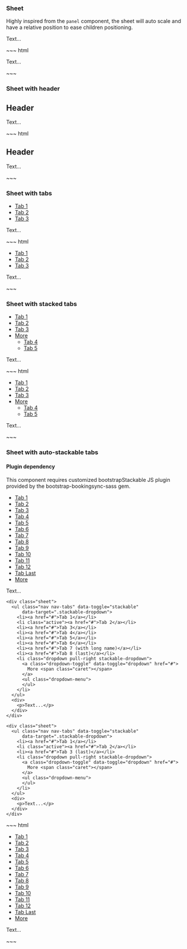 <div class="example">
  <div class="sheet-header">
    <h3 id="sheet">Sheet</h3>
  </div>
  <p>Highly inspired from the <code>panel</code> component, the sheet will auto scale and have a relative position to ease children positioning.</p>
  <div class="bs-example bs-sheet" data-example-id="sheet">
    <div class="sheet">
      <p>Text...</p>
    </div>
  </div>
</div>
~~~ html
<div class="sheet">
  <p>Text...</p>
</div>
~~~

<div class="example">
  <div class="sheet-header">
    <h3 id="sheet-with-header">Sheet with header</h3>
  </div>
  <div class="bs-example bs-sheet-with-header"
       data-example-id="sheet-with-header">
    <div class="sheet">
      <div class="sheet-header">
        <h2>Header</h2>
      </div>
      <p>Text...</p>
    </div>
  </div>
</div>
~~~ html
<div class="sheet">
  <div class="sheet-header">
    <h2>Header</h2>
  </div>
  <p>Text...</p>
</div>
~~~

<div class="example">
  <div class="sheet-header">
    <h3 id="sheet-with-tabs">Sheet with tabs</h3>
  </div>
  <div class="bs-example bs-sheet" data-example-id="sheet-with-tabs">
    <div class="sheet">
      <ul class="nav nav-tabs">
        <li class="active"><a href="#">Tab 1</a></li>
        <li><a href="#">Tab 2</a></li>
        <li><a href="#">Tab 3</a></li>
      </ul>
      <div>
        <p>Text...</p>
      </div>
    </div>
  </div>
</div>
~~~ html
<div class="sheet">
  <ul class="nav nav-tabs">
    <li class="active"><a href="#">Tab 1</a></li>
    <li><a href="#">Tab 2</a></li>
    <li><a href="#">Tab 3</a></li>
  </ul>
  <div>
    <p>Text...</p>
  </div>
</div>
~~~

<div class="example">
  <div class="sheet-header">
    <h3 id="sheet-with-stacked-tabs">Sheet with stacked tabs</h3>
  </div>
  <div class="bs-example bs-sheet"
       data-example-id="sheet-with-stacked-tabs">
    <div class="sheet">
      <ul class="nav nav-tabs">
        <li><a href="#">Tab 1</a></li>
        <li class="active"><a href="#">Tab 2</a></li>
        <li><a href="#">Tab 3</a></li>
        <li class="dropdown pull-right">
          <a class="dropdown-toggle" data-toggle="dropdown" href="#">
            More <span class="caret"></span>
          </a>
          <ul class="dropdown-menu">
            <li><a href="#">Tab 4</a></li>
            <li><a href="#">Tab 5</a></li>
          </ul>
        </li>
      </ul>
      <div>
        <p>Text...</p>
      </div>
    </div>
  </div>
</div>
~~~ html
<div class="sheet">
  <ul class="nav nav-tabs">
    <li><a href="#">Tab 1</a></li>
    <li class="active"><a href="#">Tab 2</a></li>
    <li><a href="#">Tab 3</a></li>
    <li class="dropdown pull-right">
      <a class="dropdown-toggle" data-toggle="dropdown" href="#">
        More <span class="caret"></span>
      </a>
      <ul class="dropdown-menu">
        <li><a href="#">Tab 4</a></li>
        <li><a href="#">Tab 5</a></li>
      </ul>
    </li>
  </ul>
  <div>
    <p>Text...</p>
  </div>
</div>
~~~

<div class="example">
  <div class="sheet-header">
    <h3 id="sheet-with-auto-stackable-tabs">
      Sheet with auto-stackable tabs
    </h3>
  </div>

  <div class="bs-callout bs-callout-danger">
    <h4>Plugin dependency</h4>
    <p>
      This component requires customized bootstrapStackable JS plugin provided by the bootstrap-bookingsync-sass gem.
    </p>
  </div>

  <div class="bs-example bs-sheet"
       data-example-id="sheet-with-auto-stackable-tabs">
    <div class="sheet">
      <ul class="nav nav-tabs" data-toggle="stackable"
          data-target=".stackable-dropdown">
        <li><a href="#">Tab 1</a></li>
        <li class="active"><a href="#">Tab 2</a></li>
        <li><a href="#">Tab 3</a></li>
        <li><a href="#">Tab 4</a></li>
        <li><a href="#">Tab 5</a></li>
        <li><a href="#">Tab 6</a></li>
        <li><a href="#">Tab 7</a></li>
        <li><a href="#">Tab 8</a></li>
        <li><a href="#">Tab 9</a></li>
        <li><a href="#">Tab 10</a></li>
        <li><a href="#">Tab 11</a></li>
        <li><a href="#">Tab 12</a></li>
        <li><a href="#">Tab Last</a></li>
        <li class="dropdown pull-right stackable-dropdown">
          <a class="dropdown-toggle" data-toggle="dropdown" href="#">
            More <span class="caret"></span>
          </a>
          <ul class="dropdown-menu">
          </ul>
        </li>
      </ul>
      <div>
        <p>Text...</p>
      </div>
    </div>

    <div class="sheet">
      <ul class="nav nav-tabs" data-toggle="stackable"
          data-target=".stackable-dropdown">
        <li><a href="#">Tab 1</a></li>
        <li class="active"><a href="#">Tab 2</a></li>
        <li><a href="#">Tab 3</a></li>
        <li><a href="#">Tab 4</a></li>
        <li><a href="#">Tab 5</a></li>
        <li><a href="#">Tab 6</a></li>
        <li><a href="#">Tab 7 (with long name)</a></li>
        <li><a href="#">Tab 8 (last)</a></li>
        <li class="dropdown pull-right stackable-dropdown">
          <a class="dropdown-toggle" data-toggle="dropdown" href="#">
            More <span class="caret"></span>
          </a>
          <ul class="dropdown-menu">
          </ul>
        </li>
      </ul>
      <div>
        <p>Text...</p>
      </div>
    </div>

    <div class="sheet">
      <ul class="nav nav-tabs" data-toggle="stackable"
          data-target=".stackable-dropdown">
        <li><a href="#">Tab 1</a></li>
        <li class="active"><a href="#">Tab 2</a></li>
        <li><a href="#">Tab 3 (last)</a></li>
        <li class="dropdown pull-right stackable-dropdown">
          <a class="dropdown-toggle" data-toggle="dropdown" href="#">
            More <span class="caret"></span>
          </a>
          <ul class="dropdown-menu">
          </ul>
        </li>
      </ul>
      <div>
        <p>Text...</p>
      </div>
    </div>
  </div>
</div>
~~~ html
<div class="sheet">
  <ul class="nav nav-tabs" data-toggle="stackable"
      data-target=".stackable-dropdown">
    <li><a href="#">Tab 1</a></li>
    <li class="active"><a href="#">Tab 2</a></li>
    <li><a href="#">Tab 3</a></li>
    <li><a href="#">Tab 4</a></li>
    <li><a href="#">Tab 5</a></li>
    <li><a href="#">Tab 6</a></li>
    <li><a href="#">Tab 7</a></li>
    <li><a href="#">Tab 8</a></li>
    <li><a href="#">Tab 9</a></li>
    <li><a href="#">Tab 10</a></li>
    <li><a href="#">Tab 11</a></li>
    <li><a href="#">Tab 12</a></li>
    <li><a href="#">Tab Last</a></li>
    <li class="dropdown pull-right stackable-dropdown">
      <a class="dropdown-toggle" data-toggle="dropdown" href="#">
        More <span class="caret"></span>
      </a>
      <ul class="dropdown-menu">
      </ul>
    </li>
  </ul>
  <div>
    <p>Text...</p>
  </div>
</div>
~~~
